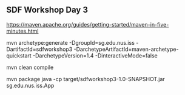 ## SDF Workshop Day 3

https://maven.apache.org/guides/getting-started/maven-in-five-minutes.html 

mvn archetype:generate -DgroupId=sg.edu.nus.iss -DartifactId=sdfworkshop3 -DarchetypeArtifactId=maven-archetype-quickstart -DarchetypeVersion=1.4 -DinteractiveMode=false


mvn clean compile

mvn package
java -cp target/sdfworkshop3-1.0-SNAPSHOT.jar sg.edu.nus.iss.App 

